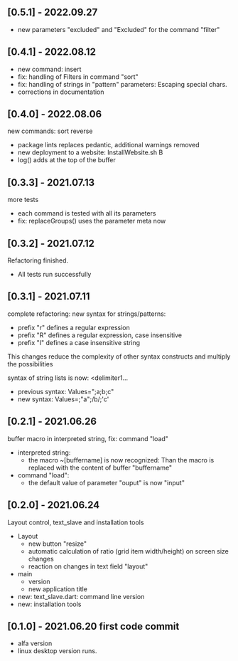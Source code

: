 ## [0.5.1] - 2022.09.27

* new parameters "excluded" and "Excluded" for the command "filter"

## [0.4.1] - 2022.08.12

* new command: insert
* fix: handling of Filters in command "sort"
* fix: handling of strings in "pattern" parameters: Escaping special chars.
* corrections in documentation

## [0.4.0] - 2022.08.06

new commands: sort reverse
* package lints replaces pedantic, additional warnings removed   
* new deployment to a website: InstallWebsite.sh B
* log() adds at the top of the buffer

## [0.3.3] - 2021.07.13

more tests
* each command is tested with all its parameters
* fix: replaceGroups() uses the parameter meta now

## [0.3.2] - 2021.07.12

Refactoring finished.
* All tests run successfully

## [0.3.1] - 2021.07.11

complete refactoring: new syntax for strings/patterns:
* prefix "r" defines a regular expression
* prefix "R" defines a regular expression, case insensitive
* prefix "I" defines a case insensitive string

This changes reduce the complexity of other syntax constructs and multiply the possibilities

syntax of string lists is now: <separator><prefix1><delimiter1><string1><delimiter1<separator>...

* previous syntax: Values=";a;b;c"
* new syntax: Values=;"a";/b/;'c'

## [0.2.1] - 2021.06.26

buffer macro in interpreted string, fix: command "load"

* interpreted string:
  * the macro ~[buffername] is now recognized: Than the macro is replaced with the content of buffer "buffername"
* command "load":
  * the default value of parameter "ouput" is now "input"

## [0.2.0] - 2021.06.24

Layout control, text_slave and installation tools

* Layout
  * new button "resize"
  * automatic calculation of ratio (grid item width/height) on screen size changes
  * reaction on changes in text field "layout"
* main
  * version
  * new application title
* new: text_slave.dart: command line version
* new: installation tools

## [0.1.0] - 2021.06.20 first code commit

* alfa version
* linux desktop version runs.
